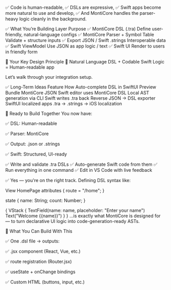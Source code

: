 ✅ Code is human-readable,
✅ DSLs are expressive,
✅ Swift apps become more natural to use and develop,
✅ And MontiCore handles the parser-heavy logic cleanly in the background.

✅ What You’re Building
Layer	Purpose
✅ MontiCore DSL (.tra)	Define user-friendly, natural-language configs
✅ MontiCore Parser + Symbol Table	Validate + structure inputs
✅ Export JSON / Swift .strings	Interoperable data
✅ Swift ViewModel	Use JSON as app logic / text
✅ Swift UI	Render to users in friendly form

🧠 Your Key Design Principle
💬 Natural Language DSL + Codable Swift Logic = Human-readable app

Let’s walk through your integration setup.

✅ Long-Term Ideas
Feature	How
Auto-complete DSL in SwiftUI Preview	Bundle MontiCore JSON
Swift editor uses MontiCore DSL	Local AST generation via CLI
Swift writes .tra back	Reverse JSON → DSL exporter
SwiftUI localized apps	.tra → .strings → iOS localization

🚀 Ready to Build Together
You now have:

✅ DSL: Human-readable

✅ Parser: MontiCore

✅ Output: .json or .strings

✅ Swift: Structured, UI-ready


✅ Write and validate .tra DSLs
✅ Auto-generate Swift code from them
✅ Run everything in one command
✅ Edit in VS Code with live feedback

✅ Yes — you're on the right track. Defining DSL syntax like:

View HomePage
attributes {
  route = "/home";
} 

state {
  name: String;
  count: Number;
} 

{
  VStack {
    TextField(name: name, placeholder: "Enter your name")
    Text("Welcome {{name}}")
  }
}
...is exactly what MontiCore is designed for — to turn declarative UI logic into code-generation-ready ASTs.


🧠 What You Can Build With This


✅ One .dsl file → outputs:

✅ .jsx component (React, Vue, etc.)

✅ route registration (Router.jsx)

✅ useState + onChange bindings

✅ Custom HTML (buttons, input, etc.)
